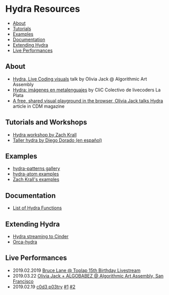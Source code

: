 # Hydra Resources
- [About](#About)
- [Tutorials](#Tutorials-and-Workshops)
- [Examples](#Examples)
- [Documentation](#Documentation)
- [Extending Hydra](#Extending-Hydra)
- [Live Performances](#Live-Performances)

## About
- [Hydra, Live Coding visuals](https://www.youtube.com/watch?v=cw7tPDrFIQg) talk by Olivia Jack @ Algorithmic Art Assembly
- [Hydra: imágenes en metalenguajes](https://colectivo-de-livecoders.gitlab.io/blog/posts/2019/02/28/hydra-imagenes-en-metalenguajes.html) by CliC Colectivo de livecoders La Plata
- [A free, shared visual playground in the browser, Olivia Jack talks Hydra](http://cdm.link/2019/02/hydra-olivia-jack/) article in CDM magazine

## Tutorials and Workshops
- [Hydra workshop by Zach Krall](https://github.com/zachkrall/hydra-workshop)
- [Taller hydra by Diego Dorado (en español)](https://github.com/diegodorado/taller-hydra)


## Examples
- [hydra-patterns gallery](https://twitter.com/hydra_patterns?lang=es)
- [hydra-atom examples](https://github.com/ojack/hydra-examples)
- [Zach Krall's examples](https://github.com/zachkrall/hydra-workshop/tree/master/examples)

## Documentation
- [List of Hydra Functions](./../docs/funcs.md)

## Extending Hydra
- [Hydra streaming to Cinder](https://sophiadigitalart.com/hydra-streaming-to-cinder/)
- [Orca-hydra](https://gist.github.com/echophon/1c7325f907b0e4eb1850e956c25dafd4)

## Live Performances
- 2019.02.2019 [Bruce Lane @ Toplap 15th Birthday Livestream](https://www.youtube.com/watch?v=-t8LgMQoEvQ)
- 2019.03.22 [Olivia Jack + ALGOBABEZ @ Algorithmic Art Assembly, San Francisco](https://www.youtube.com/watch?v=2GTN8ELL75g&t=4s)
- 2019.02.19 [c0d3 p03try](https://c0d3-p03try.neocities.org/) [#1](https://www.youtube.com/watch?v=NgLAFjuvQPo) [#2](https://www.youtube.com/watch?v=f_2OU-DZASk)
